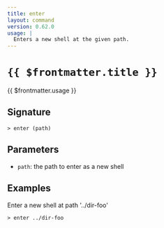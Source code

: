 ```yaml
---
title: enter
layout: command
version: 0.62.0
usage: |
  Enters a new shell at the given path.
---
```


# `{{ $frontmatter.title }}`

<div style='white-space: pre-wrap;'>{{ $frontmatter.usage }}</div>

## Signature

```> enter (path)```

## Parameters

 -  `path`: the path to enter as a new shell

## Examples

Enter a new shell at path '../dir-foo'
```shell
> enter ../dir-foo
```
